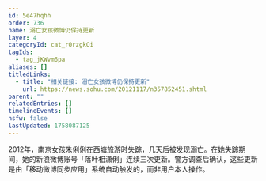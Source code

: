 ```yaml
---
id: 5e47hqhh
order: 736
name: 溺亡女孩微博仍保持更新
layer: 4
categoryId: cat_r0rzgkOi
tagIds:
  - tag_jKWvm6pa
aliases: []
titledLinks:
  - title: "相关链接: 溺亡女孩微博仍保持更新"
    url: https://news.sohu.com/20121117/n357852451.shtml
parent: ""
relatedEntries: []
timelineEvents: []
nsfw: false
lastUpdated: 1758087125
---
```


2012年，南京女孩朱俐俐在西塘旅游时失踪，几天后被发现溺亡。在她失踪期间，她的新浪微博账号「落叶相潇俐」连续三次更新。警方调查后确认，这些更新是由「移动微博同步应用」系统自动触发的，而非用户本人操作。